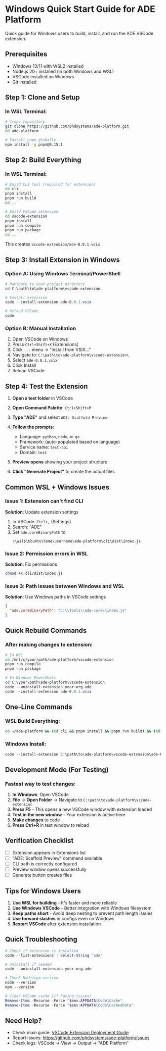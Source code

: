 # Windows Quick Start Guide for ADE Platform

Quick guide for Windows users to build, install, and run the ADE VSCode extension.

## Prerequisites

- Windows 10/11 with WSL2 installed
- Node.js 20+ installed (in both Windows and WSL)
- VSCode installed on Windows
- Git installed

## Step 1: Clone and Setup

### In WSL Terminal:

```bash
# Clone repository
git clone https://github.com/phdsystems/ade-platform.git
cd ade-platform

# Install pnpm globally
npm install -g pnpm@8.15.1
```

## Step 2: Build Everything

### In WSL Terminal:

```bash
# Build CLI tool (required for extension)
cd cli
pnpm install
pnpm run build
cd ..

# Build VSCode extension
cd vscode-extension
pnpm install
pnpm run compile
pnpm run package
cd ..
```

This creates `vscode-extension/ade-0.0.1.vsix`

## Step 3: Install Extension in Windows

### Option A: Using Windows Terminal/PowerShell

```powershell
# Navigate to your project directory
cd C:\path\to\ade-platform\vscode-extension

# Install extension
code --install-extension ade-0.0.1.vsix

# Reload VSCode
code
```

### Option B: Manual Installation

1. Open VSCode on Windows
2. Press `Ctrl+Shift+X` (Extensions)
3. Click `...` menu → "Install from VSIX..."
4. Navigate to: `C:\path\to\ade-platform\vscode-extension\`
5. Select `ade-0.0.1.vsix`
6. Click Install
7. Reload VSCode

## Step 4: Test the Extension

1. **Open a test folder** in VSCode

2. **Open Command Palette**: `Ctrl+Shift+P`

3. **Type "ADE"** and select `ADE: Scaffold Preview`

4. **Follow the prompts**:
   - Language: `python`, `node`, or `go`
   - Framework: (auto-populated based on language)
   - Service name: `test-api`
   - Domain: `test`

5. **Preview opens** showing your project structure

6. **Click "Generate Project"** to create the actual files

## Common WSL + Windows Issues

### Issue 1: Extension can't find CLI

**Solution**: Update extension settings

1. In VSCode: `Ctrl+,` (Settings)
2. Search: "ADE"
3. Set `ade.coreBinaryPath` to:
   ```
   \\wsl$\Ubuntu\home\username\ade-platform\cli\dist\index.js
   ```

### Issue 2: Permission errors in WSL

**Solution**: Fix permissions
```bash
chmod +x cli/dist/index.js
```

### Issue 3: Path issues between Windows and WSL

**Solution**: Use Windows paths in VSCode settings
```json
{
  "ade.coreBinaryPath": "C:\\tools\\ade-core\\index.js"
}
```

## Quick Rebuild Commands

### After making changes to extension:

```bash
# In WSL
cd /mnt/c/your/path/ade-platform/vscode-extension
pnpm run compile
pnpm run package
```

```powershell
# In Windows PowerShell
cd C:\your\path\ade-platform\vscode-extension
code --uninstall-extension your-org.ade
code --install-extension ade-0.0.1.vsix
```

## One-Line Commands

### WSL Build Everything:
```bash
cd ~/ade-platform && (cd cli && pnpm install && pnpm run build) && (cd vscode-extension && pnpm install && pnpm run package)
```

### Windows Install:
```powershell
code --install-extension C:\path\to\ade-platform\vscode-extension\ade-0.0.1.vsix
```

## Development Mode (For Testing)

### Fastest way to test changes:

1. **In Windows**: Open VSCode
2. **File** → **Open Folder** → Navigate to `C:\path\to\ade-platform\vscode-extension`
3. **Press F5** - This opens a new VSCode window with extension loaded
4. **Test in the new window** - Your extension is active here
5. **Make changes** to code
6. **Press Ctrl+R** in test window to reload

## Verification Checklist

- [ ] Extension appears in Extensions list
- [ ] "ADE: Scaffold Preview" command available
- [ ] CLI path is correctly configured
- [ ] Preview window opens successfully
- [ ] Generate button creates files

## Tips for Windows Users

1. **Use WSL for building** - It's faster and more reliable
2. **Use Windows VSCode** - Better integration with Windows filesystem
3. **Keep paths short** - Avoid deep nesting to prevent path length issues
4. **Use forward slashes** in configs even on Windows
5. **Restart VSCode** after extension installation

## Quick Troubleshooting

```powershell
# Check if extension is installed
code --list-extensions | Select-String "ade"

# Uninstall if needed
code --uninstall-extension your-org.ade

# Check Node/npm version
node --version
npm --version

# Clear VSCode cache (if having issues)
Remove-Item -Recurse -Force "$env:APPDATA\Code\Cache"
Remove-Item -Recurse -Force "$env:APPDATA\Code\CachedData"
```

## Need Help?

- Check main guide: [VSCode Extension Deployment Guide](./vscode-extension-deployment.md)
- Report issues: https://github.com/phdsystems/ade-platform/issues
- Check logs: VSCode → View → Output → "ADE Platform"